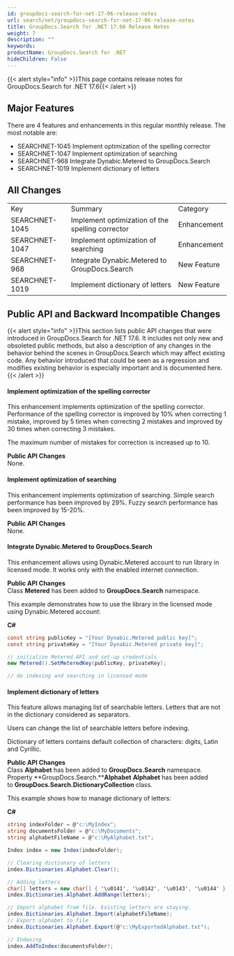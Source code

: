 ```yaml
---
id: groupdocs-search-for-net-17-06-release-notes
url: search/net/groupdocs-search-for-net-17-06-release-notes
title: GroupDocs.Search for .NET 17.06 Release Notes
weight: 7
description: ""
keywords: 
productName: GroupDocs.Search for .NET
hideChildren: False
---
```

{{< alert style="info" >}}This page contains release notes for GroupDocs.Search for .NET 17.6{{< /alert >}}

## Major Features

There are 4 features and enhancements in this regular monthly release. The most notable are:

*   SEARCHNET-1045 Implement optimization of the spelling corrector
*   SEARCHNET-1047 Implement optimization of searching
*   SEARCHNET-968 Integrate Dynabic.Metered to GroupDocs.Search
*   SEARCHNET-1019 Implement dictionary of letters

## All Changes

<table class="confluenceTable"><tbody><tr><td class="confluenceTd">Key</td><td class="confluenceTd">Summary</td><td class="confluenceTd">Category</td></tr><tr><td class="confluenceTd">SEARCHNET-1045</td><td class="confluenceTd">Implement optimization of the spelling corrector</td><td class="confluenceTd">Enhancement</td></tr><tr><td class="confluenceTd">SEARCHNET-1047</td><td class="confluenceTd">Implement optimization of searching</td><td class="confluenceTd">Enhancement</td></tr><tr><td class="confluenceTd">SEARCHNET-968</td><td class="confluenceTd">Integrate Dynabic.Metered to GroupDocs.Search</td><td class="confluenceTd">New Feature</td></tr><tr><td class="confluenceTd">SEARCHNET-1019</td><td class="confluenceTd">Implement dictionary of letters</td><td class="confluenceTd">New Feature</td></tr></tbody></table>

## Public API and Backward Incompatible Changes

{{< alert style="info" >}}This section lists public API changes that were introduced in GroupDocs.Search for .NET 17.6. It includes not only new and obsoleted public methods, but also a description of any changes in the behavior behind the scenes in GroupDocs.Search which may affect existing code. Any behavior introduced that could be seen as a regression and modifies existing behavior is especially important and is documented here.{{< /alert >}}

#### Implement optimization of the spelling corrector

This enhancement implements optimization of the spelling corrector. Performance of the spelling corrector is improved by 10% when correcting 1 mistake, improved by 5 times when correcting 2 mistakes and improved by 30 times when correcting 3 mistakes.

The maximum number of mistakes for correction is increased up to 10.

**Public API Changes**  
None.

#### Implement optimization of searching

This enhancement implements optimization of searching. Simple search performance has been improved by 29%. Fuzzy search performance has been improved by 15-20%.

**Public API Changes**  
None.

#### Integrate Dynabic.Metered to GroupDocs.Search

This enhancement allows using Dynabic.Metered account to run library in licensed mode. It works only with the enabled internet connection.

**Public API Changes**  
Class **Metered** has been added to **GroupDocs.Search** namespace.

This example demonstrates how to use the library in the licensed mode using Dynabic.Metered account:

**C#**

```csharp
const string publicKey = "[Your Dynabic.Metered public key]";
const string privateKey = "[Your Dynabic.Metered private key]";

// initialize Metered API and set-up credentials
new Metered().SetMeteredKey(publicKey, privateKey);

// do indexing and searching in licensed mode 

```

#### Implement dictionary of letters

This feature allows managing list of searchable letters. Letters that are not in the dictionary considered as separators.

Users can change the list of searchable letters before indexing.

Dictionary of letters contains default collection of characters: digits, Latin and Cyrillic.

**Public API Changes**  
Class **Alphabet** has been added to **GroupDocs.Search** namespace.  
Property **GroupDocs.Search.****Alphabet** **Alphabet** has been added to **GroupDocs.Search.DictionaryCollection** class.

This example shows how to manage dictionary of letters:

**C#**

```csharp
string indexFolder = @"c:\MyIndex";
string documentsFolder = @"c:\MyDocuments";
string alphabetFileName = @"c:\MyAlphabet.txt";

Index index = new Index(indexFolder);

// Clearing dictionary of letters
index.Dictionaries.Alphabet.Clear();

// Adding letters
char[] letters = new char[] { '\u0141', '\u0142', '\u0143', '\u0144' };
index.Dictionaries.Alphabet.AddRange(letters);

// Import alphabet from file. Existing letters are staying.
index.Dictionaries.Alphabet.Import(alphabetFileName);
// Export alphabet to file
index.Dictionaries.Alphabet.Export(@"c:\MyExportedAlphabet.txt");

// Indexing
index.AddToIndex(documentsFolder);

```
